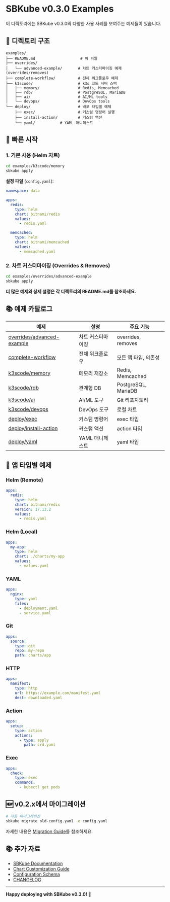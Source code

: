 # SBKube v0.3.0 Examples

이 디렉토리에는 SBKube v0.3.0의 다양한 사용 사례를 보여주는 예제들이 있습니다.

## 📁 디렉토리 구조

```
examples/
├── README.md                    # 이 파일
├── overrides/
│   └── advanced-example/       # 차트 커스터마이징 예제 (overrides/removes)
├── complete-workflow/          # 전체 워크플로우 예제
├── k3scode/                    # k3s 코드 서버 스택
│   ├── memory/                 # Redis, Memcached
│   ├── rdb/                    # PostgreSQL, MariaDB
│   ├── ai/                     # AI/ML tools
│   └── devops/                 # DevOps tools
└── deploy/                     # 배포 타입별 예제
    ├── exec/                   # 커스텀 명령어 실행
    ├── install-action/         # 커스텀 액션
    └── yaml/           # YAML 매니페스트
```

## 🚀 빠른 시작

### 1. 기본 사용 (Helm 차트)

```bash
cd examples/k3scode/memory
sbkube apply
```

**설정 파일** (`config.yaml`):
```yaml
namespace: data

apps:
  redis:
    type: helm
    chart: bitnami/redis
    values:
      - redis.yaml

  memcached:
    type: helm
    chart: bitnami/memcached
    values:
      - memcached.yaml
```

### 2. 차트 커스터마이징 (Overrides & Removes)

```bash
cd examples/overrides/advanced-example
sbkube apply
```

**더 많은 예제와 상세 설명은 각 디렉토리의 README.md를 참조하세요.**

## 📚 예제 카탈로그

| 예제 | 설명 | 주요 기능 |
|------|------|----------|
| [overrides/advanced-example](overrides/advanced-example/) | 차트 커스터마이징 | overrides, removes |
| [complete-workflow](complete-workflow/) | 전체 워크플로우 | 모든 앱 타입, 의존성 |
| [k3scode/memory](k3scode/memory/) | 메모리 저장소 | Redis, Memcached |
| [k3scode/rdb](k3scode/rdb/) | 관계형 DB | PostgreSQL, MariaDB |
| [k3scode/ai](k3scode/ai/) | AI/ML 도구 | Git 리포지토리 |
| [k3scode/devops](k3scode/devops/) | DevOps 도구 | 로컬 차트 |
| [deploy/exec](deploy/exec/) | 커스텀 명령어 | exec 타입 |
| [deploy/install-action](deploy/install-action/) | 커스텀 액션 | action 타입 |
| [deploy/yaml](deploy/yaml/) | YAML 매니페스트 | yaml 타입 |

## 🔧 앱 타입별 예제

### Helm (Remote)
```yaml
apps:
  redis:
    type: helm
    chart: bitnami/redis
    version: 17.13.2
    values:
      - redis.yaml
```

### Helm (Local)
```yaml
apps:
  my-app:
    type: helm
    chart: ./charts/my-app
    values:
      - values.yaml
```

### YAML
```yaml
apps:
  nginx:
    type: yaml
    files:
      - deployment.yaml
      - service.yaml
```

### Git
```yaml
apps:
  source:
    type: git
    repo: my-repo
    path: charts/app
```

### HTTP
```yaml
apps:
  manifest:
    type: http
    url: https://example.com/manifest.yaml
    dest: downloaded.yaml
```

### Action
```yaml
apps:
  setup:
    type: action
    actions:
      - type: apply
        path: crd.yaml
```

### Exec
```yaml
apps:
  check:
    type: exec
    commands:
      - kubectl get pods
```

## 🆕 v0.2.x에서 마이그레이션

```bash
# 자동 마이그레이션
sbkube migrate old-config.yaml -o config.yaml
```

자세한 내용은 [Migration Guide](../docs/MIGRATION_V3.md)를 참조하세요.

## 📚 추가 자료

- [SBKube Documentation](../docs/)
- [Chart Customization Guide](../docs/03-configuration/chart-customization.md)
- [Configuration Schema](../docs/03-configuration/config-schema.md)
- [CHANGELOG](../CHANGELOG_V3.0.0.md)

---

**Happy deploying with SBKube v0.3.0! 🚀**
